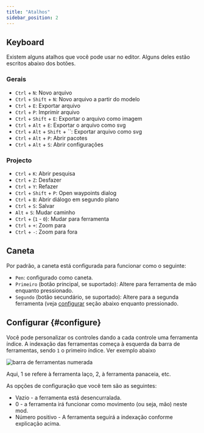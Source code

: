 ```yaml
---
title: "Atalhos"
sidebar_position: 2
---
```



## Keyboard

Existem alguns atalhos que você pode usar no editor. Alguns deles estão escritos abaixo dos botões.

### Gerais

* `Ctrl` + `N`: Novo arquivo
* `Ctrl` + `Shift` + `N`: Novo arquivo a partir do modelo
* `Ctrl` + `E`: Exportar arquivo
* `Ctrl` + `P`: Imprimir arquivo
* `Ctrl` + `Shift` + `E`: Exportar o arquivo como imagem
* `Ctrl` + `Alt` + `E`: Exportar o arquivo como svg
* `Ctrl` + `Alt` + `Shift` + ``: Exportar arquivo como svg
* `Ctrl` + `Alt` + `P`: Abrir pacotes
* `Ctrl` + `Alt` + `S`: Abrir configurações

### Projecto

* `Ctrl` + `K`: Abrir pesquisa
* `Ctrl` + `Z`: Desfazer
* `Ctrl` + `Y`: Refazer
* `Ctrl` + `Shift` + `P`: Open waypoints dialog
* `Ctrl` + `B`: Abrir diálogo em segundo plano
* `Ctrl` + `S`: Salvar
* `Alt` + `S`: Mudar caminho
* `Ctrl` + (`1` - `0`): Mudar para ferramenta
* `Ctrl` + `+`: Zoom para
* `Ctrl` + `-`: Zoom para fora

## Caneta

Por padrão, a caneta está configurada para funcionar como o seguinte:
* `Pen`: configurado como caneta.
* `Primeiro` (botão principal, se suportado): Altere para ferramenta de mão enquanto pressionado.
* `Segundo` (botão secundário, se suportado): Altere para a segunda ferramenta (veja [configurar](#configure) seção abaixo enquanto pressionado.



## Configurar {#configure}

Você pode personalizar os controles dando a cada controle uma ferramenta índice. A indexação das ferramentas começa à esquerda da barra de ferramentas, sendo `1` o primeiro índice. Ver exemplo abaixo

![barra de ferramentas numerada](toolbar_numbered.png)

Aqui, 1 se refere à ferramenta laço, 2, à ferramenta panaceia, etc.

As opções de configuração que você tem são as seguintes:

* Vazio - a ferramenta está desencurralada.
* 0 - a ferramenta irá funcionar como movimento (ou seja, mão) neste mod.
* Número positivo - A ferramenta seguirá a indexação conforme explicação acima. 



